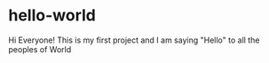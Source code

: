 # hello-world
Hi Everyone!
This is my first project
and I am saying "Hello" to all the peoples of World
